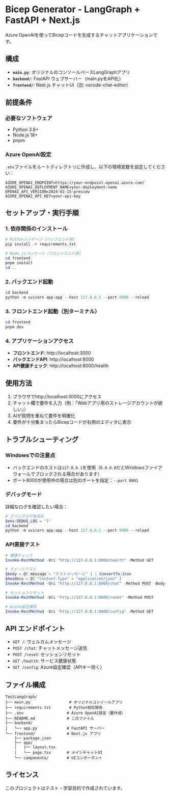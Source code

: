 # Bicep Generator - LangGraph + FastAPI + Next.js

Azure OpenAIを使ってBicepコードを生成するチャットアプリケーションです。

## 構成

- **`main.py`**: オリジナルのコンソールベースLangGraphアプリ
- **`backend/`**: FastAPI ウェブサーバー（main.pyをAPI化）
- **`frontend/`**: Next.js チャットUI（旧: vscode-chat-editor）

## 前提条件

### 必要なソフトウェア
- Python 3.8+
- Node.js 18+
- pnpm

### Azure OpenAI設定
`.env`ファイルをルートディレクトリに作成し、以下の環境変数を設定してください：

```env
AZURE_OPENAI_ENDPOINT=https://your-endpoint.openai.azure.com/
AZURE_OPENAI_DEPLOYMENT_NAME=your-deployment-name
OPENAI_API_VERSION=2024-02-15-preview
AZURE_OPENAI_API_KEY=your-api-key
```

## セットアップ・実行手順

### 1. 依存関係のインストール

```powershell
# Pythonパッケージ（バックエンド用）
pip install -r requirements.txt

# Node.jsパッケージ（フロントエンド用）
cd frontend
pnpm install
cd ..
```

### 2. バックエンド起動

```powershell
cd backend
python -m uvicorn app:app --host 127.0.0.1 --port 8000 --reload
```

### 3. フロントエンド起動（別ターミナル）

```powershell
cd frontend
pnpm dev
```

### 4. アプリケーションアクセス

- **フロントエンド**: http://localhost:3000
- **バックエンドAPI**: http://localhost:8000
- **API健康チェック**: http://localhost:8000/health

## 使用方法

1. ブラウザでhttp://localhost:3000にアクセス
2. チャット欄で要件を入力（例：「Webアプリ用のストレージアカウントが欲しい」）
3. AIが質問を重ねて要件を明確化
4. 要件が十分集まったらBicepコードが右側のエディタに表示

## トラブルシューティング

### Windowsでの注意点
- バックエンドのホストは`127.0.0.1`を使用（`0.0.0.0`だとWindowsファイアウォールでブロックされる場合があります）
- ポート8000が使用中の場合は別のポートを指定：`--port 8001`

### デバッグモード
詳細なログを確認したい場合：

```powershell
# デバッグログ有効化
$env:DEBUG_LOG = "1"
cd backend
python -m uvicorn app:app --host 127.0.0.1 --port 8000 --reload
```

### API直接テスト

```powershell
# 健康チェック
Invoke-RestMethod -Uri "http://127.0.0.1:8000/health" -Method GET

# チャットテスト
$body = @{ message = "テストメッセージ" } | ConvertTo-Json
$headers = @{ "Content-Type" = "application/json" }
Invoke-RestMethod -Uri "http://127.0.0.1:8000/chat" -Method POST -Body $body -Headers $headers

# セッションリセット
Invoke-RestMethod -Uri "http://127.0.0.1:8000/reset" -Method POST

# Azure設定確認
Invoke-RestMethod -Uri "http://127.0.0.1:8000/config" -Method GET
```

## API エンドポイント

- `GET /`: ウェルカムメッセージ
- `POST /chat`: チャットメッセージ送信
- `POST /reset`: セッションリセット
- `GET /health`: サービス健康状態
- `GET /config`: Azure設定確認（APIキー除く）

## ファイル構成

```
TestLangGraph/
├── main.py                 # オリジナルコンソールアプリ
├── requirements.txt        # Python依存関係
├── .env                   # Azure OpenAI設定（要作成）
├── README.md              # このファイル
├── backend/
│   └── app.py             # FastAPI サーバー
└── frontend/              # Next.js アプリ
    ├── package.json
    ├── app/
    │   ├── layout.tsx
    │   └── page.tsx       # メインチャットUI
    └── components/        # UIコンポーネント
```

## ライセンス

このプロジェクトはテスト・学習目的で作成されています。